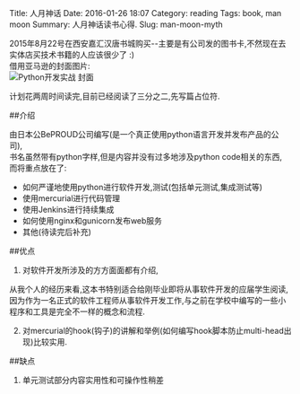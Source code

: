 Title: 人月神话
Date: 2016-01-26 18:07
Category: reading
Tags: book, man moon
Summary: 人月神话读书心得.
Slug: man-moon-myth

2015年8月22号在西安嘉汇汉唐书城购买--主要是有公司发的图书卡,不然现在去实体店买技术书籍的人应该很少了 :)  
借用亚马逊的封面图片:  
![Python开发实战 封面](http://ec8.images-amazon.com/images/I/415FXzkPlWL._SX446_BO1,204,203,200_.jpg "Python开发实战")

计划花两周时间读完,目前已经阅读了三分之二,先写篇占位符.

##介绍

由日本公BePROUD公司编写(是一个真正使用python语言开发并发布产品的公司),  
书名虽然带有python字样,但是内容并没有过多地涉及python code相关的东西,
而将重点放在了:

* 如何严谨地使用python进行软件开发,测试(包括单元测试,集成测试等)
* 使用mercurial进行代码管理
* 使用Jenkins进行持续集成
* 如何使用nginx和gunicorn发布web服务
* 其他(待读完后补充)


##优点
1. 对软件开发所涉及的方方面面都有介绍,

  从我个人的经历来看,这本书特别适合给刚毕业即将从事软件开发的应届学生阅读,  
  因为作为一名正式的软件工程师从事软件开发工作,与之前在学校中编写的一些小程序和工具是完全不一样的概念和流程.

2. 对mercurial的hook(钩子)的讲解和举例(如何编写hook脚本防止multi-head出现)比较实用.


##缺点
1. 单元测试部分内容实用性和可操作性稍差


